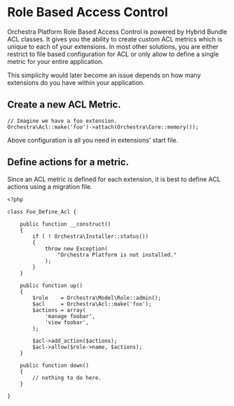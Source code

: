 # Role Based Access Control

Orchestra Platform Role Based Access Control is powered  by Hybrid Bundle ACL classes. It gives you the ability to create custom ACL metrics which is unique to each of your extensions. In most other solutions, you are either restrict to file based configuration for ACL or only allow to define a single metric for your entire application.

This simplicity would later become an issue depends on how many extensions do you have within your application.

## Create a new ACL Metric.

	// Imagine we have a foo extension.
    Orchestra\Acl::make('foo')->attach(Orchestra\Core::memory());

Above configuration is all you need in extensions' start file.

## Define actions for a metric.

Since an ACL metric is defined for each extension, it is best to define ACL actions using a migration file.

	<?php
	
	class Foo_Define_Acl {
		
		public function __construct()
		{
			if ( ! Orchestra\Installer::status())
			{
				throw new Exception(
					"Orchestra Platform is not installed."
				);
			}
		}

		public function up()
		{
			$role    = Orchestra\Model\Role::admin();
			$acl     = Orchestra\Acl::make('foo');
			$actions = array(
				'manage foobar',
				'view foobar',
			);

			$acl->add_action($actions);
			$acl->allow($role->name, $actions);
		}

		public function down()
		{
			// nothing to do here.
		}
	
	}
